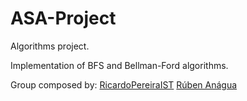 # ASA-Project
Algorithms project.

Implementation of BFS and Bellman-Ford algorithms.

Group composed by:
[RicardoPereiraIST](https://github.com/RicardoPereiraIST)
[Rúben Anágua](https://github.com/rubenanagua)
